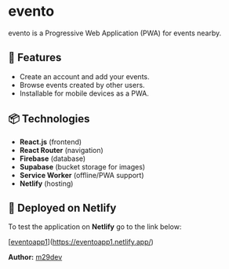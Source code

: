 # evento

evento is a Progressive Web Application (PWA) for events nearby.

## 🚀 Features

- Create an account and add your events.
- Browse events created by other users.
- Installable for mobile devices as a PWA.

## 📦 Technologies

- **React.js** (frontend)
- **React Router** (navigation)
- **Firebase** (database)
- **Supabase** (bucket storage for images)
- **Service Worker** (offline/PWA support)
- **Netlify** (hosting)

## 🚀 Deployed on Netlify

To test the application on **Netlify** go to the link below:

[[eventoapp1](https://eventoapp1.netlify.app/)](https://eventoapp1.netlify.app/)

**Author:** [m29dev](https://github.com/m29dev)
